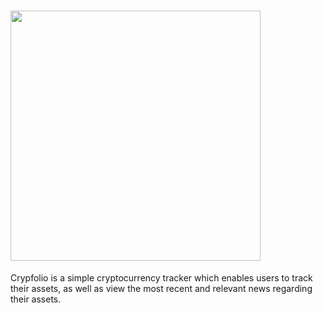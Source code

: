 # <img src="https://i.imgur.com/5LEqkQ1.png" width="400dp">


<p>
Crypfolio is a simple cryptocurrency tracker which enables users to track their assets, as well as view the most recent and relevant news regarding their assets.
<p>
